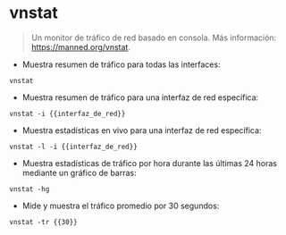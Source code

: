 # vnstat

> Un monitor de tráfico de red basado en consola.
> Más información: <https://manned.org/vnstat>.

- Muestra resumen de tráfico para todas las interfaces:

`vnstat`

- Muestra resumen de tráfico para una interfaz de red específica:

`vnstat -i {{interfaz_de_red}}`

- Muestra estadísticas en vivo para una interfaz de red específica:

`vnstat -l -i {{interfaz_de_red}}`

- Muestra estadísticas de tráfico por hora durante las últimas 24 horas mediante un gráfico de barras:

`vnstat -hg`

- Mide y muestra el tráfico promedio por 30 segundos:

`vnstat -tr {{30}}`
